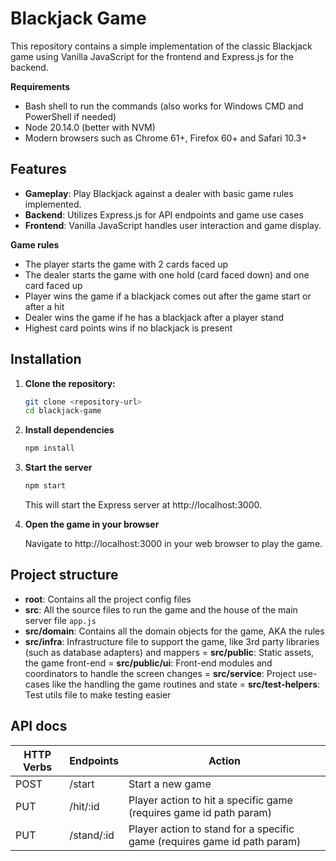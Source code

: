 # Blackjack Game

This repository contains a simple implementation of the classic Blackjack game using Vanilla JavaScript for the frontend and Express.js for the backend.

**Requirements**

- Bash shell to run the commands (also works for Windows CMD and PowerShell if needed)
- Node 20.14.0 (better with NVM)
- Modern browsers such as Chrome 61+, Firefox 60+ and Safari 10.3+

## Features

- **Gameplay**: Play Blackjack against a dealer with basic game rules implemented.
- **Backend**: Utilizes Express.js for API endpoints and game use cases
- **Frontend**: Vanilla JavaScript handles user interaction and game display.

**Game rules**

- The player starts the game with 2 cards faced up
- The dealer starts the game with one hold (card faced down) and one card faced up
- Player wins the game if a blackjack comes out after the game start or after a hit
- Dealer wins the game if he has a blackjack after a player stand
- Highest card points wins if no blackjack is present

## Installation

1. **Clone the repository:**

   ```bash
   git clone <repository-url>
   cd blackjack-game
   ```

2. **Install dependencies**

   ```bash
   npm install
   ```

3. **Start the server**

   ```bash
   npm start
   ```

   This will start the Express server at http://localhost:3000.

4. **Open the game in your browser**

   Navigate to http://localhost:3000 in your web browser to play the game.

## Project structure

- **root**: Contains all the project config files
- **src**: All the source files to run the game and the house of the main server file `app.js`
- **src/domain**: Contains all the domain objects for the game, AKA the rules
- **src/infra**: Infrastructure file to support the game, like 3rd party libraries (such as database adapters) and mappers
  = **src/public**: Static assets, the game front-end
  = **src/public/ui**: Front-end modules and coordinators to handle the screen changes
  = **src/service**: Project use-cases like the handling the game routines and state
  = **src/test-helpers**: Test utils file to make testing easier

## API docs

| HTTP Verbs | Endpoints  | Action                                                                   |
| ---------- | ---------- | ------------------------------------------------------------------------ |
| POST       | /start     | Start a new game                                                         |
| PUT        | /hit/:id   | Player action to hit a specific game (requires game id path param)       |
| PUT        | /stand/:id | Player action to stand for a specific game (requires game id path param) |
